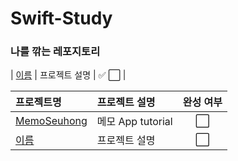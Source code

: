 # Swift-Study
### 나를 깎는 레포지토리 


| [이름](주소) | 프로젝트 설명 | ✅ ⬜ |

| 프로젝트명 | 프로젝트 설명 | 완성 여부 |
|:---|:---|:---:|
| [MemoSeuhong](https://www.youtube.com/watch?v=zEZuWbNV1uY&list=PLziSvys01OemZoYotSrwUVx_CbZUF7v17) | 메모 App tutorial | ⬜ |
| [이름](주소) | 프로젝트 설명 | ⬜ |
